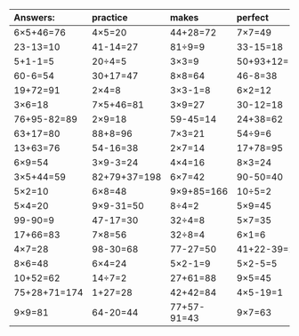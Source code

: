 | Answers: | practice | makes | perfect | ! |
| :--- | :--- | :--- | :--- | :--- |
| 6×5+46=76 | 4×5=20 | 44+28=72 | 7×7=49 | 50+96+75=221 | 
| 23-13=10 | 41-14=27 | 81÷9=9 | 33-15=18 | 11+71=82 | 
| 5+1-1=5 | 20÷4=5 | 3×3=9 | 50+93+12=155 | 8×2=16 | 
| 60-6=54 | 30+17=47 | 8×8=64 | 46-8=38 | 64+91-48=107 | 
| 19+72=91 | 2×4=8 | 3×3-1=8 | 6×2=12 | 7×5=35 | 
| 3×6=18 | 7×5+46=81 | 3×9=27 | 30-12=18 | 3×2=6 | 
| 76+95-82=89 | 2×9=18 | 59-45=14 | 24+38=62 | 36+52=88 | 
| 63+17=80 | 88+8=96 | 7×3=21 | 54÷9=6 | 8×5=40 | 
| 13+63=76 | 54-16=38 | 2×7=14 | 17+78=95 | 3+17=20 | 
| 6×9=54 | 3×9-3=24 | 4×4=16 | 8×3=24 | 57-26=31 | 
| 3×5+44=59 | 82+79+37=198 | 6×7=42 | 90-50=40 | 5×6-20=10 | 
| 5×2=10 | 6×8=48 | 9×9+85=166 | 10÷5=2 | 20+27+14=61 | 
| 5×4=20 | 9×9-31=50 | 8÷4=2 | 5×9=45 | 94-17=77 | 
| 99-90=9 | 47-17=30 | 32÷4=8 | 5×7=35 | 9×6=54 | 
| 17+66=83 | 7×8=56 | 32÷8=4 | 6×1=6 | 4×6=24 | 
| 4×7=28 | 98-30=68 | 77-27=50 | 41+22-39=24 | 1+7=8 | 
| 8×6=48 | 6×4=24 | 5×2-1=9 | 5×2-5=5 | 6×6=36 | 
| 10+52=62 | 14÷7=2 | 27+61=88 | 9×5=45 | 72÷8=9 | 
| 75+28+71=174 | 1+27=28 | 42+42=84 | 4×5-19=1 | 6×3=18 | 
| 9×9=81 | 64-20=44 | 77+57-91=43 | 9×7=63 | 86-27=59 | 
